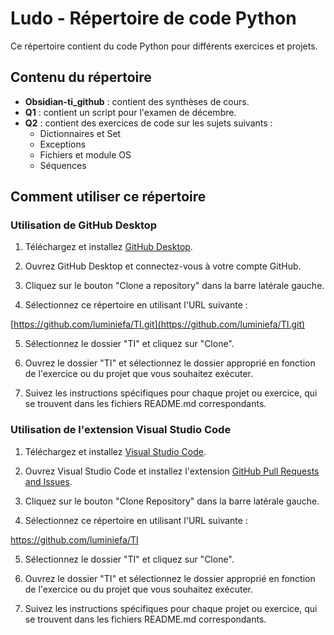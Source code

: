 # Ludo - Répertoire de code Python

Ce répertoire contient du code Python pour différents exercices et projets.

## Contenu du répertoire

- **Obsidian-ti_github** : contient des synthèses de cours.
- **Q1** : contient un script pour l'examen de décembre.
- **Q2** : contient des exercices de code sur les sujets suivants :
   - Dictionnaires et Set
   - Exceptions
   - Fichiers et module OS
   - Séquences

## Comment utiliser ce répertoire

### Utilisation de GitHub Desktop

1. Téléchargez et installez [GitHub Desktop](https://desktop.github.com/).

2. Ouvrez GitHub Desktop et connectez-vous à votre compte GitHub.

3. Cliquez sur le bouton "Clone a repository" dans la barre latérale gauche.

4. Sélectionnez ce répertoire en utilisant l'URL suivante : 

[https://github.com/luminiefa/TI.git](https://github.com/luminiefa/TI.git)


5. Sélectionnez le dossier "TI" et cliquez sur "Clone".

6. Ouvrez le dossier "TI" et sélectionnez le dossier approprié en fonction de l'exercice ou du projet que vous souhaitez exécuter.

7. Suivez les instructions spécifiques pour chaque projet ou exercice, qui se trouvent dans les fichiers README.md correspondants.

### Utilisation de l'extension Visual Studio Code

1. Téléchargez et installez [Visual Studio Code](https://code.visualstudio.com/).

2. Ouvrez Visual Studio Code et installez l'extension [GitHub Pull Requests and Issues](https://marketplace.visualstudio.com/items?itemName=GitHub.vscode-pull-request-github).

3. Cliquez sur le bouton "Clone Repository" dans la barre latérale gauche.

4. Sélectionnez ce répertoire en utilisant l'URL suivante : 

https://github.com/luminiefa/TI

5.  Sélectionnez le dossier "TI" et cliquez sur "Clone".
    
6.  Ouvrez le dossier "TI" et sélectionnez le dossier approprié en fonction de l'exercice ou du projet que vous souhaitez exécuter.
    
7.  Suivez les instructions spécifiques pour chaque projet ou exercice, qui se trouvent dans les fichiers README.md correspondants.